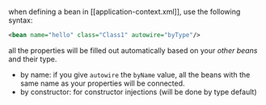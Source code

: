 when defining a bean in [[application-context.xml]], use the following syntax:
```xml
<bean name="hello" class="Class1" autowire="byType"/>
```

all the properties will be filled out automatically based on your *other beans* and their type.

- by name:
	if you give `autowire` the `byName` value, all the beans with the same name as your properties will be connected.
- by constructor: for constructor injections (will be done by type default)